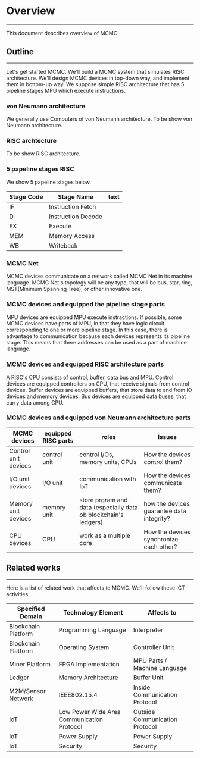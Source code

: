# Overview
---
This document describes overview of MCMC.

## Outline
---
Let's get started MCMC.
We'll build a MCMC system that simulates RISC architecture.
We'll design MCMC devices in top-down way, and implement them in bottom-up way.
We suppose simple RISC architecture that has 5 pipeline stages MPU which execute instructions.

### von Neumann architecture
We generally use Computers of von Neumann architecture.
To be show von Neumann architecture.

### RISC archtecture
To be show RISC architecture.

### 5 papeline stages RISC
We show 5 papeline stages below.

| Stage Code	| Stage Name        	| text	|
|-----------	|-------------------	|-----	|
| IF        	| Instruction  Fetch 	|     	|
| D         	| Instruction  Decode	|     	|
| EX        	| Execute           	|     	|
| MEM       	| Memory Access     	|     	|
| WB        	| Writeback         	|     	|

### MCMC Net

MCMC devices communicate on a network called MCMC Net in its machine language.
MCMC Net's topology will be any type, that will be bus, star, ring, MST(Minimum Spanning Tree), or other innovative one.

### MCMC devices and equipped the pipeline stage parts

MPU devices are equipped MPU execute instractions.
If possible, some MCMC devices have parts of MPU, in that
they have logic circuit corresponding to one or more pipeline stage.
In this case, there is advantage to communication because each devices represents its pipeline stage.
This means that there addresses can be used as a part of machine language.

### MCMC devices and equipped RISC architecture parts

A RISC's CPU consists of control, buffer, data bus and MPU.
Control devices are equipped controllers on CPU, that receive signals from control devices.
Buffer devices are equipped buffers, that store data to and from IO devices and memory devices.
Bus devices are equipped data buses, that carry data among CPU.

### MCMC devices and equipped von Neumann architecture parts

| MCMC devices         | equipped RISC parts | roles                                                           | Issues                                    |
|----------------------|---------------------|-----------------------------------------------------------------|-------------------------------------------|
| Control unit devices | control unit        | control I/Os, memory units, CPUs                                | How the devices control them?             |
| I/O unit devices     | I/O unit            | communication with IoT                                          | How the devices communicate them?         |
| Memory unit devices  | memory unit         | store prgram and data (especially data ob blockchain's ledgers) | how the devices guarantee data integrity? |
| CPU devices          | CPU                 | work as a multiple core                                         | How the devices synchronize each other?   |

## Related works
---

Here is a list of related work that affects to MCMC.
We'll follow these ICT activities.

| Specified Domain    	| Technology Element                            	| Affects to                 	|
|---------------------	|-----------------------------------------------	|----------------------------	|
| Blockchain Platform 	| Programming Language                          	| Interpreter                	|
| Blockchain Platform 	| Operating System                               	| Controller Unit            	|
| Miner Platform      	| FPGA Implementation                           	| MPU Parts / Machine Language 	|
| Ledger              	| Memory Architecture                           	| Buffer Unit                	|
| M2M/Sensor Network  	| IEEE802.15.4                                  	| Inside Communication Protocol	|
| IoT                 	| Low Power Wide Area Communication Protocol    	| Outside Communication Protocol	|
| IoT                 	| Power Supply                                  	| Power Supply               	|
| IoT                 	| Security                                      	| Security                   	|

